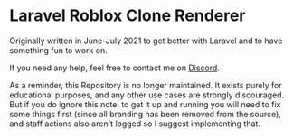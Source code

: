 # Laravel Roblox Clone Renderer
Originally written in June-July 2021 to get better with Laravel and to have something fun to work on.

If you need any help, feel free to contact me on [Discord](https://discord.gg/c8eQzs9QsG).

As a reminder, this Repository is no longer maintained. It exists purely for educational purposes, and any other use cases are strongly discouraged. But if you do ignore this note, to get it up and running you will need to fix some things first (since all branding has been removed from the source), and staff actions also aren't logged so I suggest implementing that.
